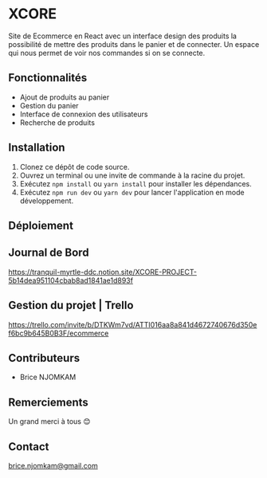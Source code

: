 # XCORE

Site de Ecommerce en React avec un interface design des produits la possibilité de mettre des produits dans le panier et de connecter.
Un espace qui nous permet de voir nos commandes si on se connecte.

## Fonctionnalités

- Ajout de produits au panier
- Gestion du panier
- Interface de connexion des utilisateurs
- Recherche de produits

## Installation

1. Clonez ce dépôt de code source.
2. Ouvrez un terminal ou une invite de commande à la racine du projet.
3. Exécutez `npm install` ou `yarn install` pour installer les dépendances.
4. Exécutez `npm run dev` ou `yarn dev` pour lancer l'application en mode développement.


## Déploiement


## Journal de Bord

https://tranquil-myrtle-ddc.notion.site/XCORE-PROJECT-5b14dea951104cbab8ad1841ae1d893f

## Gestion du projet | Trello

https://trello.com/invite/b/DTKWm7vd/ATTI016aa8a841d4672740676d350ef6bc9b645B0B3F/ecommerce

## Contributeurs

- Brice NJOMKAM 

## Remerciements

Un grand merci à tous 😊

## Contact

brice.njomkam@gmail.com
